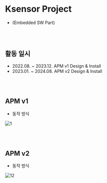 # Ksensor Project 
- (Embedded SW Part)

<br><br>

## 활동 일시
- 2022.08. ~ 2023.12. APM v1 Design & Install
- 2023.01. ~ 2024.08. APM v2 Design & Install

<br><br>

## APM v1 
- 동작 방식

![1](https://github.com/user-attachments/assets/1fd18a3e-f008-4759-9f86-6cffa4fc22be)

<br><br>

## APM v2
- 동작 방식

![12](https://github.com/user-attachments/assets/e6e607d1-1e9d-4709-b397-4db3f631d288)

